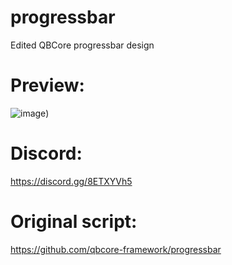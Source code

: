 # progressbar
 Edited QBCore progressbar design
# Preview:
![image](https://user-images.githubusercontent.com/99270302/172919627-47488b1d-a0be-4dbe-904d-332e878fadfb.png))
# Discord:
https://discord.gg/8ETXYVh5
# Original script:
https://github.com/qbcore-framework/progressbar
